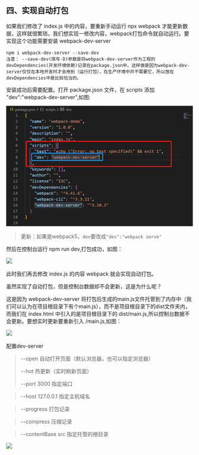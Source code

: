 ## 四、实现自动打包

如果我们修改了 index.js 中的内容，要重新手动运行 npx webpack 才能更新数据，这样就很繁琐。我们想实现一修改内容，webpack打包命令就自动运行。要实现这个功能需要安装 webpack-dev-server

	npm i webpack-dev-server --save-dev 
	注意： --save-dev(简写-D)参数是将webpack-dev-server作为工程的devDependencies(开发环境依赖)记录在package.json中。这样做是因为webpack-dev-server仅仅在本地开发时才会用到（运行打包），在生产环境中并不需要它，所以放在devDependencies中是比较恰当的。

安装成功后需要配置。打开 package.json 文件，在 scripts 添加 "dev":"webpack-dev-server",如图:

![](https://raw.githubusercontent.com/limchen233/images/master/img/HkY0sPq.png)

> 更新：如果是webpack5，`dev`要改成`"dev":"webpack serve"`

然后在控制台运行 npm run dev,打包成功，如图：

![](https://i.imgur.com/I9SY0NN.png)

此时我们再去修改 index.js 的内容 webpack 就会实现自动打包。

虽然实现了自动打包，但是控制台数据却不会更新，这是为什么呢？

这是因为 webpack-dev-server 将打包后生成的main.js文件托管到了内存中（我们可以认为在项目根目录下有个main.js），而不是项目根目录下的dist文件夹内，而我们在 index.html 中引入的是项目根目录下的 dist/main.js,所以控制台数据不会更新。要想实时更新要重新引入 /main.js,如图：

![](https://i.imgur.com/C2KMqpK.png)

配置dev-server

> --open 自动打开页面（默认浏览器，也可以指定浏览器）
> 
> --hot 热更新（实时刷新页面）
> 
> --port 3000 指定端口

> --host 127.0.0.1 指定主机域名

> --progress 打包记录

> --compress 压缩记录

> --contentBase src 指定托管的根目录

![](https://i.imgur.com/0fBiiWN.png)
